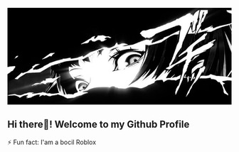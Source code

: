 ![github profile](img/Black%20and%20White%20PC%20Wallpaper%204K.jpeg)

## Hi there👋! Welcome to my Github Profile

⚡ Fun fact: I'am a bocil Roblox

<!--
**iVee1234/iVee1234** is a ✨ _special_ ✨ repository because its `README.md` (this file) appears on your GitHub profile.

Here are some ideas to get you started:

- 🔭 I’m currently working on ...
- 🌱 I’m currently learning ...
- 👯 I’m looking to collaborate on ...
- 🤔 I’m looking for help with ...
- 💬 Ask me about ...
- 📫 How to reach me: ...
- 😄 Pronouns: ...
- ⚡ Fun fact: I'am a bocil Roblox
-->
